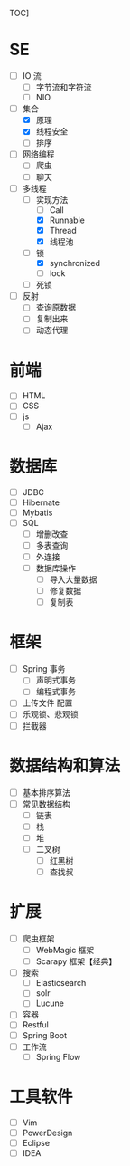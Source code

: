 TOC]

# SE
- [ ] IO 流
  - [ ] 字节流和字符流
  - [ ] NIO
- [ ] 集合
  - [x] 原理
  - [x] 线程安全
  - [ ] 排序
- [ ] 网络编程
  - [ ] 爬虫
  - [ ] 聊天
- [ ] 多线程
  - [ ] 实现方法
    - [ ] Call
    - [x] Runnable
    - [x] Thread
    - [x] 线程池
  - [ ] 锁
    - [x] synchronized
    - [ ] lock
  - [ ] 死锁

- [ ] 反射
  - [ ] 查询原数据
  - [ ] 复制出来
  - [ ] 动态代理

# 前端
- [ ] HTML
- [ ] CSS
- [ ] js
  - [ ] Ajax

# 数据库
- [ ] JDBC
- [ ] Hibernate
- [ ] Mybatis
- [ ] SQL
  - [ ] 增删改查
  - [ ] 多表查询
  - [ ] 外连接
  - [ ] 数据库操作
    - [ ] 导入大量数据
    - [ ] 修复数据
    - [ ] 复制表

# 框架
- [ ] Spring 事务
  - [ ] 声明式事务
  - [ ] 编程式事务
- [ ] 上传文件 配置
- [ ] 乐观锁、悲观锁
- [ ] 拦截器

# 数据结构和算法
- [ ] 基本排序算法
- [ ] 常见数据结构
  - [ ] 链表
  - [ ] 栈
  - [ ] 堆
  - [ ] 二叉树
    - [ ] 红黑树
    - [ ] 查找叔

# 扩展
- [ ] 爬虫框架
  - [ ] WebMagic 框架
  - [ ] Scarapy 框架【经典】

- [ ] 搜索
  - [ ] Elasticsearch
  - [ ] solr
  - [ ] Lucune

- [ ] 容器
- [ ] Restful
- [ ] Spring Boot
- [ ] 工作流
  - [ ] Spring Flow

# 工具软件
- [ ] Vim
- [ ] PowerDesign
- [ ] Eclipse
- [ ] IDEA
